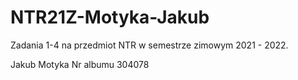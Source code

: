 # NTR21Z-Motyka-Jakub

Zadania 1-4 na przedmiot NTR w semestrze zimowym 2021 - 2022.

Jakub Motyka
Nr albumu 304078
